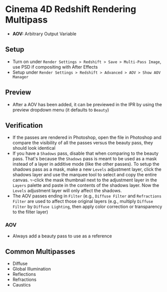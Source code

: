 # Cinema 4D Redshift Rendering Multipass

- **AOV:** Arbitrary Output Variable

## Setup

- Turn on under `Render Settings > Redshift > Save > Multi-Pass Image`, use PSD if compositing with After Effects
- Setup under `Render Settings > Redshift > Advanced > AOV > Show AOV Manager`

## Preview

- After a AOV has been added, it can be previewed in the IPR by using the preview dropdown menu (it defaults to `Beauty`)

## Verification

- If the passes are rendered in Photoshop, open the file in Photoshop and compare the visibility of all the passes versus the beauty pass, they should look identical
- If you have a `Shadows` pass, disable that when comparing to the beauty pass. That's because the `Shadows` pass is meant to be used as a mask instead of a layer in additive mode (like the other passes). To setup the shadows pass as a mask, make a new `Levels` adjustment layer, click the shadows layer and use the marquee tool to select and copy the entire canvas. `⌥`-click the mask thumbnail next to the adjustment layer in the `Layers` palette and paste in the contents of the shadows layer. Now the `Levels` adjustment layer will only affect the shadows.
- The AOV passes ending in `Filter` (e.g., `Diffuse Filter` and `Refractions Filter` are used to affect those original layers (e.g., multiply `Diffuse Filter` by `Diffuse Lighting`, then apply color correction or transparency to the filter layer)

### AOV

- Always add a beauty pass to use as a reference

## Common Multipasses

- Diffuse
- Global Illumination
- Reflections
- Refractions
- Caustics
